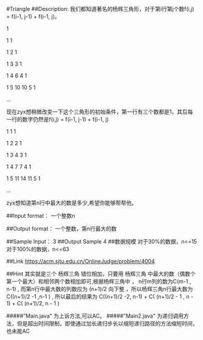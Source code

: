 #Triangle
##Description:
我们都知道著名的杨辉三角形，对于第i行第j个数f(i,j) = f(i-1, j-1) + f(i-1, j)。

1

1 1

1 2 1

1 3 3 1

1 4 6 4 1

1 5 10 10 5 1

...

现在zyx想稍微改变一下这个三角形的初始条件，第一行有三个数都是1，其后每一行的数字仍然是f(i,j) = f(i-1, j-1) + f(i-1, j)

1 1 1

1 2 2 1

1 3 4 3 1

1 4 7 7 4 1

1 5 11 14 11 5 1

...

zyx想知道第n行中最大的数是多少,希望你能够帮帮他。

##Input format：
一个整数n

##Output format：
一个整数，第n行最大的数

##Sample Input：
	3
##Output Sample
	4
##数据规模
对于30%的数据，n<=15 对于100%的数据，n<=63

##Link
<https://acm.sjtu.edu.cn/OnlineJudge/problem/4004>

##Hint
其实就是三个 杨辉三角 错位相加，只要用 杨辉三角 中最大的数（偶数个第一个最大）和相邻两个数相加即可,根据杨辉三角中 ， n行m列的数为C(m-1 , n-1) , 而第n行中最大数的列数应为 (n+1)/2 向下整 ，所以杨辉三角n行最大数为 C((n+1)/2 -1 ,n-1 ) , 所以最后的结果为 C((n+1)/2 -2, n-1) + C( (n+1)/2 - 1 , n - 1) + C( (n+1)/2, n - 1 ) 

#####"Main.java" 为上诉方法,可以AC。
#####"Main2.java" 为递归调用方法，但是超出时间限制，即使通过加长递归步长以缩短递归路径的方法缩短时间，也未能AC